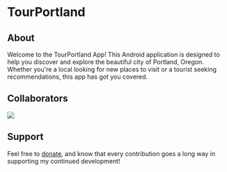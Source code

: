 # TourPortland

## About

Welcome to the TourPortland App! This Android application is designed to help you discover and explore the beautiful city of Portland, Oregon. Whether you're a local looking for new places to visit or a tourist seeking recommendations, this app has got you covered.

## Collaborators

<a href="https://github.com/nguyricky/TourPortland/graphs/contributors">
  <img src="https://contrib.rocks/image?repo=nguyricky/TourPortland" />
</a>


## Support

Feel free to [donate](https://ko-fi.com/rickynguyen), and know that every contribution goes a long way in supporting my continued development!
